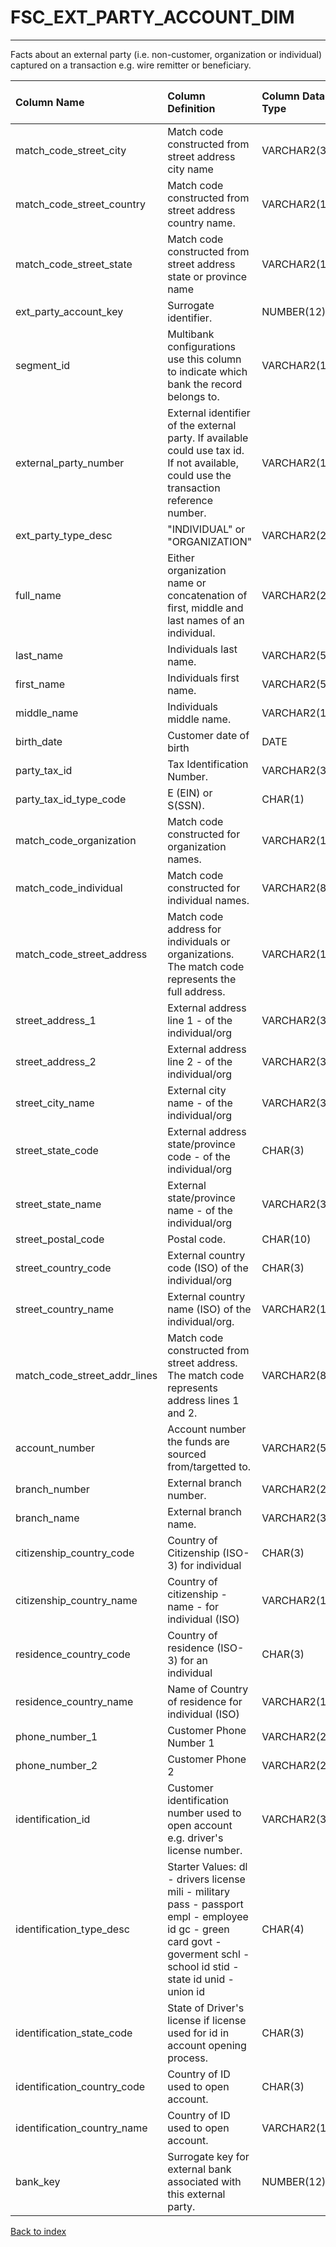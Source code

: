 # FSC_EXT_PARTY_ACCOUNT_DIM

---

Facts about an external party (i.e. non-customer, organization or individual) captured on a transaction e.g. wire remitter or beneficiary.

| Column Name                  | Column Definition                                                                                                                                                         | Column Data Type   | Column Null Option   | PK   | FK   |
|:-----------------------------|:--------------------------------------------------------------------------------------------------------------------------------------------------------------------------|:-------------------|:---------------------|:-----|:-----|
| match_code_street_city       | Match code constructed from street address city name                                                                                                                      | VARCHAR2(30)       | Null                 | No   | No   |
| match_code_street_country    | Match code constructed from street address country name.                                                                                                                  | VARCHAR2(15)       | Null                 | No   | No   |
| match_code_street_state      | Match code constructed from street address state or province name                                                                                                         | VARCHAR2(15)       | Null                 | No   | No   |
| ext_party_account_key        | Surrogate identifier.                                                                                                                                                     | NUMBER(12)         | Not Null             | Yes  | No   |
| segment_id                   | Multibank configurations use this column to indicate which bank the record belongs to.                                                                                    | VARCHAR2(128)      | Not Null             | Yes  | No   |
| external_party_number        | External identifier of the external party.  If available could use tax id.  If not available, could use the transaction reference number.                                 | VARCHAR2(100)      | Null                 | No   | No   |
| ext_party_type_desc          | "INDIVIDUAL" or "ORGANIZATION"                                                                                                                                            | VARCHAR2(20)       | Null                 | No   | No   |
| full_name                    | Either organization name or concatenation of first, middle and last names of an individual.                                                                               | VARCHAR2(200)      | Null                 | No   | No   |
| last_name                    | Individuals last name.                                                                                                                                                    | VARCHAR2(50)       | Null                 | No   | No   |
| first_name                   | Individuals first name.                                                                                                                                                   | VARCHAR2(50)       | Null                 | No   | No   |
| middle_name                  | Individuals middle name.                                                                                                                                                  | VARCHAR2(100)      | Null                 | No   | No   |
| birth_date                   | Customer date of birth                                                                                                                                                    | DATE               | Null                 | No   | No   |
| party_tax_id                 | Tax Identification Number.                                                                                                                                                | VARCHAR2(35)       | Null                 | No   | No   |
| party_tax_id_type_code       | E (EIN)  or S(SSN).                                                                                                                                                       | CHAR(1)            | Null                 | No   | No   |
| match_code_organization      | Match code constructed for organization names.                                                                                                                            | VARCHAR2(100)      | Null                 | No   | No   |
| match_code_individual        | Match code constructed for individual names.                                                                                                                              | VARCHAR2(80)       | Null                 | No   | No   |
| match_code_street_address    | Match code address for individuals or organizations. The match code represents the full address.                                                                          | VARCHAR2(140)      | Null                 | No   | No   |
| street_address_1             | External address line 1 - of the individual/org                                                                                                                           | VARCHAR2(35)       | Null                 | No   | No   |
| street_address_2             | External address line 2 - of the individual/org                                                                                                                           | VARCHAR2(35)       | Null                 | No   | No   |
| street_city_name             | External city name - of the individual/org                                                                                                                                | VARCHAR2(35)       | Null                 | No   | No   |
| street_state_code            | External address state/province code - of the individual/org                                                                                                              | CHAR(3)            | Null                 | No   | No   |
| street_state_name            | External state/province name - of the individual/org                                                                                                                      | VARCHAR2(35)       | Null                 | No   | No   |
| street_postal_code           | Postal code.                                                                                                                                                              | CHAR(10)           | Null                 | No   | No   |
| street_country_code          | External country code (ISO) of the individual/org                                                                                                                         | CHAR(3)            | Null                 | No   | No   |
| street_country_name          | External country name (ISO) of the individual/org.                                                                                                                        | VARCHAR2(100)      | Null                 | No   | No   |
| match_code_street_addr_lines | Match code constructed from street address. The match code represents address lines 1 and 2.                                                                              | VARCHAR2(80)       | Null                 | No   | No   |
| account_number               | Account number the funds are sourced from/targetted to.                                                                                                                   | VARCHAR2(50)       | Null                 | No   | No   |
| branch_number                | External branch number.                                                                                                                                                   | VARCHAR2(25)       | Null                 | No   | No   |
| branch_name                  | External branch name.                                                                                                                                                     | VARCHAR2(35)       | Null                 | No   | No   |
| citizenship_country_code     | Country of Citizenship (ISO-3) for individual                                                                                                                             | CHAR(3)            | Null                 | No   | No   |
| citizenship_country_name     | Country of citizenship - name - for individual (ISO)                                                                                                                      | VARCHAR2(100)      | Null                 | No   | No   |
| residence_country_code       | Country of residence (ISO-3) for an individual                                                                                                                            | CHAR(3)            | Null                 | No   | No   |
| residence_country_name       | Name of Country of residence for individual (ISO)                                                                                                                         | VARCHAR2(100)      | Null                 | No   | No   |
| phone_number_1               | Customer Phone Number 1                                                                                                                                                   | VARCHAR2(25)       | Null                 | No   | No   |
| phone_number_2               | Customer Phone 2                                                                                                                                                          | VARCHAR2(25)       | Null                 | No   | No   |
| identification_id            | Customer identification number used to open account e.g. driver's license number.                                                                                         | VARCHAR2(35)       | Null                 | No   | No   |
| identification_type_desc     | Starter Values: dl - drivers license mili - military pass - passport empl - employee id gc - green card govt - goverment schl - school id stid - state id unid - union id | CHAR(4)            | Null                 | No   | No   |
| identification_state_code    | State of Driver's license if license used for id in account opening process.                                                                                              | CHAR(3)            | Null                 | No   | No   |
| identification_country_code  | Country of ID used to open account.                                                                                                                                       | CHAR(3)            | Null                 | No   | No   |
| identification_country_name  | Country of ID used to open account.                                                                                                                                       | VARCHAR2(100)      | Null                 | No   | No   |
| bank_key                     | Surrogate key for external bank associated with this external party.                                                                                                      | NUMBER(12)         | Null                 | No   | No   |

[Back to index](./index.md)